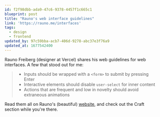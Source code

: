 ```yaml
---
id: f2f98dbb-ada9-47c6-9378-4457f1c665c1
blueprint: post
title: "Rauno's web interface guidelines"
link: 'https://rauno.me/interfaces'
tags:
  - design
  - frontend
updated_by: 97c59bba-acb7-406d-9278-abc37e3f76a9
updated_at: 1677542400
---
```

Rauno Freiberg (designer at Vercel) shares his web guidelines for web interfaces. A few that stood out for me:

> - Inputs should be wrapped with a `<form>` to submit by pressing Enter
> - Interactive elements should disable `user-select` for inner content
> - Actions that are frequent and low in novelty should avoid extraneous animations

Read them all on Rauno's (beautiful) [website](https://rauno.me/interfaces), and check out the Craft section while you're there.